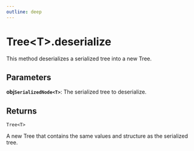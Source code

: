 ```yaml
---
outline: deep
---
```


# **Tree&lt;T&gt;.deserialize**

This method deserializes a serialized tree into a new Tree.

## ****Parameters****

**obj`SerializedNode<T>`**: The serialized tree to deserialize.

## ****Returns****

`Tree<T>`

A new Tree that contains the same values and structure as the serialized tree.

